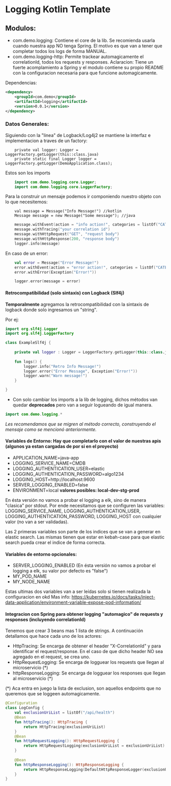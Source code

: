 # Logging Kotlin Template   

## Modulos:

- com.demo.logging: Contiene el core de la lib. Se recomienda usarla cuando nuestra app NO tenga Spring. El motivo es que van a tener que completar todos los logs de forma MANUAL.
- com.demo.logging-http: Permite trackear automagicamente el correlationId, todos los requests y responses. Aclaracion: Tiene un fuerte acomplamiento a Spring y el modulo contiene su propio README con la configuracion necesaria para que funcione automagicamente.

Dependencias:
```xml
<dependency>
    <groupId>com.demo</groupId>
    <artifactId>logging</artifactId>
    <version>0.0.1</version>
</dependency>
```
### Datos Generales:

Siguiendo con la "linea" de Logback/Log4j2 se mantiene la interfaz e implementacion a traves de un factory:

```
    private val logger: Logger = LoggerFactory.getLogger(this::class.java)
    private static final Logger logger = LoggerFactory.getLogger(DemoApplication.class);
```

Estos son los imports
```java
    import com.demo.logging.core.Logger;
    import com.demo.logging.core.LoggerFactory;
```

Para la construir un mensaje podemos ir componiendo nuestro objeto con lo que necesitemos:

```
    val message = Message("Info Message!") //kotlin
    Message message = new Message("Some message"); //java
```

```kotlin
    message.withEvent(action = "info action!", categories = listOf("CATEGORY"), module="logging")
    message.withTracing("your correlation id")
    message.withHttpRequest("GET", "request body")
    message.withHttpResponse(200, "response body")
    logger.info(message)
```

En caso de un error:

```kotlin
    val error = Message("Error Message!")
    error.withEvent(action = "error action!", categories = listOf("CATEGORY"), module="logging")
    error.withError(Exception("Error!"))

    logger.error(message = error)
```

#### Retrocompatibilidad (solo sintaxis) con Logback (Slf4j)

**Temporalmente** agregamos la retrocompatibilidad con la sintaxis de logback donde solo ingresamos un "string".

Por ej:

```kotlin
import org.slf4j.Logger
import org.slf4j.LoggerFactory

class ExampleSlf4j {
    
    private val logger : Logger = LoggerFactory.getLogger(this::class.java)
    
    fun logs() {
        logger.info("Retro Info Message!")
        logger.error("Error Message", Exception("Error!"))
        logger.warn("Warn message!")
    }

}
```
* Con solo cambiar los imports a la lib de logging, dichos métodos van quedar **deprecados** pero van a seguir logueando de igual manera. 

```kotlin
import com.demo.logging.*
```

*Les recomendamos que se migren al método correcto, construyendo el mensaje como se mencionó anteriormente.*

#### Variables de Entorno: Hay que completarlo con el valor de nuestras apis (algunos ya estan cargadas de por si en el proyecto)

- APPLICATION_NAME=java-app
- LOGGING_SERVICE_NAME=CMDB
- LOGGING_AUTHENTICATION_USER=elastic
- LOGGING_AUTHENTICATION_PASSWORD=algo1234
- LOGGING_HOST=http://localhost:9600
- SERVER_LOGGING_ENABLED=false
- ENVIRONMENT=local  **valores posibles: local-dev-stg-prod**

En ésta versión no vamos a probar el logging a elk, sino de manera "clasica" por stdout. Por ende necesitamos que se configuren las variables:
LOGGING_SERVICE_NAME, LOGGING_AUTHENTICATION_USER, LOGGING_AUTHENTICATION_PASSWORD, LOGGING_HOST con cualquier valor (no van a ser validadas).

Las 2 primeras variables son parte de los indices que se van a generar en elastic search. Las mismas tienen que estar en kebah-case para que elastic search pueda crear el indice de forma correcta.

#### Variables de entorno opcionales:

- SERVER_LOGGING_ENABLED (En ésta versión no vamos a probar el logging a elk, su valor por defecto es "false")
- MY_POD_NAME
- MY_NODE_NAME

Estas ultimas dos variables van a ser leídas solo si tienen realizada la configuracion en okd
Mas info: https://kubernetes.io/docs/tasks/inject-data-application/environment-variable-expose-pod-information/

#### Integracion con Spring para obtener logging "automagico" de requests y responses (incluyendo correlationId)

Tenemos que crear 3 beans mas 1 lista de strings. A continuación detallamos que hace cada uno de los actores:

- HttpTracing: Se encarga de obtener el header "X-CorrelationId" y para identificar el request/response. En el caso de que dicho header NO sea agregado en el request, se crea uno.
- HttpRequestLogging: Se encarga de logguear los requests que llegan al microservicio (*)
- httpResponseLogging: Se encarga de logguear los responses que llegan al microservicio (*)

(*) Aca entra en juego la lista de exclusion, son aquellos endpoints que no queremos que se loggeen automagicamente.

```kotlin 
@Configuration
class LogConfig {
    val exclusionUriList = listOf("/api/health")
    @Bean
    fun httpTracing(): HttpTracing {
        return HttpTracing(exclusionUriList)
    }
    @Bean
    fun httpRequestLogging(): HttpRequestLogging {
        return HttpRequestLogging(exclusionUriList = exclusionUriList)
    }
    
    @Bean
    fun httpResponseLogging(): HttpResponseLogging {
        return HttpResponseLogging(DefaultHttpResponseLogger(exclusionUriList))
    }
}
```